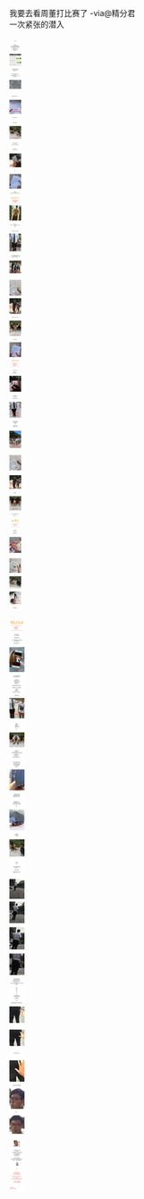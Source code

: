 
我要去看周董打比赛了 -via@精分君   
一次紧张的潜入

![3131853c1f674f6cbcfeffa34da61b0e.jpg](https://raw.githubusercontent.com/wxlzmt/cdn1/master/ext/qw/groups/30017/3131853c1f674f6cbcfeffa34da61b0e.jpg)

![66d6ebfd42ac4bf8b99de72164b7ccca.jpg](https://raw.githubusercontent.com/wxlzmt/cdn1/master/ext/qw/groups/30017/66d6ebfd42ac4bf8b99de72164b7ccca.jpg)
